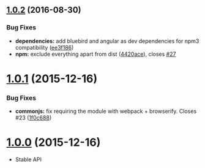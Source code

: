 <a name="1.0.2"></a>
## [1.0.2](https://github.com/mattlewis92/angular-bluebird-promises/compare/1.0.1...v1.0.2) (2016-08-30)


### Bug Fixes

* **dependencies:** add bluebird and angular as dev dependencies for npm3 compatibility ([ee3f186](https://github.com/mattlewis92/angular-bluebird-promises/commit/ee3f186))
* **npm:** exclude everything apart from dist ([4420ace](https://github.com/mattlewis92/angular-bluebird-promises/commit/4420ace)), closes [#27](https://github.com/mattlewis92/angular-bluebird-promises/issues/27)



<a name="1.0.1"></a>
# [1.0.1](https://github.com/mattlewis92/angular-bluebird-promises/compare/1.0.0...v1.0.1) (2015-12-16)


### Bug Fixes

* **commonjs:** fix requiring the module with webpack + browserify. Closes #23 ([1f0c688](https://github.com/mattlewis92/angular-bluebird-promises/commit/1f0c688))



<a name="1.0.0"></a>
# [1.0.0](https://github.com/mattlewis92/angular-bluebird-promises/compare/0.6.4...v1.0.0) (2015-12-16)

* Stable API
